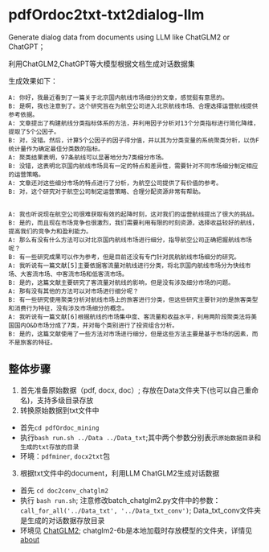 # pdfOrdoc2txt-txt2dialog-llm
Generate dialog data from documents using LLM like ChatGLM2 or ChatGPT；

利用ChatGLM2,ChatGPT等大模型根据文档生成对话数据集

生成效果如下：
```
A: 你好，我最近看到了一篇关于北京国内航线市场细分的文章，感觉挺有意思的。
B: 是啊，我也注意到了。这个研究旨在为航空公司进入北京航线市场、合理选择运营航线提供参考依据。
A: 文章提出了构建航线分类指标体系的方法，并利用因子分析对13个分类指标进行简化降维，提取了5个公因子。
B: 对，没错。然后，计算5个公因子的因子得分值，并以其为分类变量的系统聚类分析，以伪F统计量作为确定最佳分类数的指标。
A: 聚类结果表明，97条航线可以显著地分为7类细分市场。
B: 没错，这表明北京国内航线市场具有一定的特点和差异性，需要针对不同市场细分制定相应的运营策略。
A: 文章还对这些细分市场的特点进行了分析，为航空公司提供了有价值的参考。
B: 对，这个研究对于航空公司制定运营策略、合理分配资源非常有帮助。


A: 我也听说现在航空公司很难获取有效的起降时刻，这对我们的运营航线提出了很大的挑战。
B: 是的，而且现在市场竞争也很激烈，我们需要利用有限的时刻资源，选择收益较好的航线，提高我们的竞争力和盈利能力。
A: 那么有没有什么方法可以对北京国内航线市场进行细分，指导航空公司正确把握航线市场呢？
B: 有一些研究成果可以作为参考，但是目前还没有专门针对民航航线市场细分的研究。
A: 我听说有一篇文献[5]主要依据客流量对航线进行分类，将北京国内航线市场分为快线市场、大客流市场、中客流市场和低客流市场。
B: 是的，这篇文献主要研究了客流量对航线的影响，但是没有涉及细分市场的问题。
A: 那有没有其他的方法可以对市场进行细分呢？
B: 有一些研究使用聚类分析对航线市场上的旅客进行分类，但这些研究主要针对的是旅客类型和消费行为特征，没有涉及市场细分的概念。
A: 我听说有一篇文献[6]根据航线的市场集中度、客流量和收益水平，利用两阶段聚类法将美国国内O&D市场分成了7类，并对每个类别进行了投资组合分析。
B: 是的，这篇文献使用了一些方法对市场进行细分，但是这些方法主要是基于市场的因素，而不是旅客的特征。

```
## 整体步骤
1. 首先准备原始数据（pdf, docx, doc）; 存放在Data文件夹下(也可以自己重命名)，支持多级目录存放
2. 转换原始数据到txt文件中

- 首先`cd pdfOrdoc_mining`
- 执行`bash run.sh ../Data ../Data_txt`;其中两个参数分别表示`原始数据目录`和`生成的txt存放的目录`
- 环境：`pdfminer`, `docx2txt`包

3. 根据txt文件中的document，利用LLM ChatGLM2生成对话数据

- 首先  `cd doc2conv_chatglm2`
- 执行 `bash run.sh`; 注意修改batch_chatglm2.py文件中的参数：`call_for_all('../Data_txt', '../Data_txt_conv')`; Data_txt_conv文件夹是生成的对话数据存放目录
- 环境见 [ChatGLM2](https://github.com/THUDM/ChatGLM2-6B); chatglm2-6b是本地加载时存放模型的文件夹，详情见[about](https://github.com/threeColorFr/pdfOrdoc2txt-txt2dialog-llm/blob/main/chatglm2-6b/readme.md)

